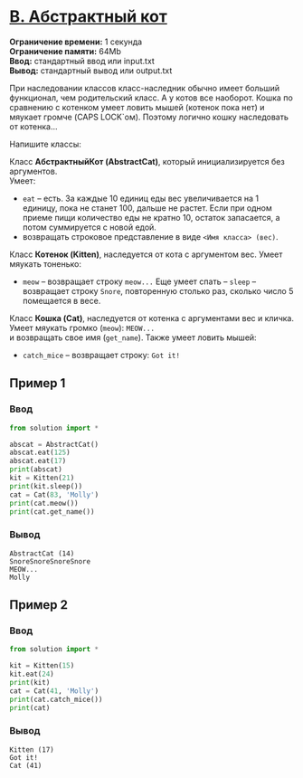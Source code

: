# [B. Абстрактный кот](https://contest.yandex.ru/contest/24953/problems/B/)

**Ограничение времени:** 1 секунда \
**Ограничение памяти:** 64Mb \
**Ввод:** стандартный ввод или input.txt \
**Вывод:** стандартный вывод или output.txt

При наследовании классов класс-наследник обычно имеет больший функционал, чем родительский класс. А у котов все наоборот. Кошка по сравнению с котенком умеет ловить мышей (котенок пока нет) и мяукает громче (CAPS LOCK`ом). Поэтому логично кошку наследовать от котенка…

Напишите классы:

Класс **АбстрактныйКот (AbstractCat)**, который инициализируется без аргументов. \
Умеет:
- `eat` – есть. За каждые 10 единиц еды вес увеличивается на 1 единицу, пока не станет 100, дальше не растет. Если при одном приеме пищи количество еды не кратно 10, остаток запасается, а потом суммируется с новой едой.
- возвращать строковое представление в виде `<Имя класса> (вес)`.

Класс **Котенок (Kitten)**, наследуется от кота с аргументом вес. Умеет мяукать тоненько:
- `meow` – возвращает строку `meow...`
Еще умеет спать – `sleep` – возвращает строку `Snore`, повторенную столько раз, сколько число 5 помещается в весе.

Класс **Кошка (Cat)**, наследуется от котенка с аргументами вес и кличка. Умеет мяукать громко (`meow`): `MEOW...` \
и возвращать свое имя (`get_name`). Также умеет ловить мышей:
- `catch_mice` – возвращает строку: `Got it!`


## Пример 1

### Ввод

```python
from solution import *

abscat = AbstractCat()
abscat.eat(125)
abscat.eat(17)
print(abscat)
kit = Kitten(21)
print(kit.sleep())
cat = Cat(83, 'Molly')
print(cat.meow())
print(cat.get_name())
```

### Вывод

```
AbstractCat (14)
SnoreSnoreSnoreSnore
MEOW...
Molly
```

## Пример 2

### Ввод

```python
from solution import *

kit = Kitten(15)
kit.eat(24)
print(kit)
cat = Cat(41, 'Molly')
print(cat.catch_mice())
print(cat)
```

### Вывод

```
Kitten (17)
Got it!
Cat (41)
```